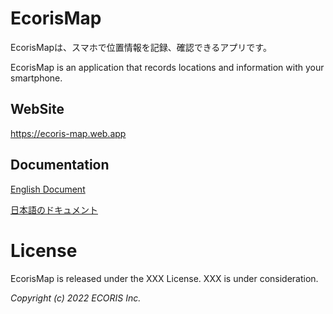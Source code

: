 EcorisMap
===================================
EcorisMapは、スマホで位置情報を記録、確認できるアプリです。

EcorisMap is an application that records locations and information with your smartphone.


  
WebSite
-------------

https://ecoris-map.web.app


Documentation
-------------

  [English Document](https://ecoris-map.web.app/manual_en.html)
  
  [日本語のドキュメント](https://ecoris-map.web.app/manual_ja.html)


License
=======

 EcorisMap is released under the XXX License. XXX is under consideration.

_Copyright (c) 2022 ECORIS Inc._